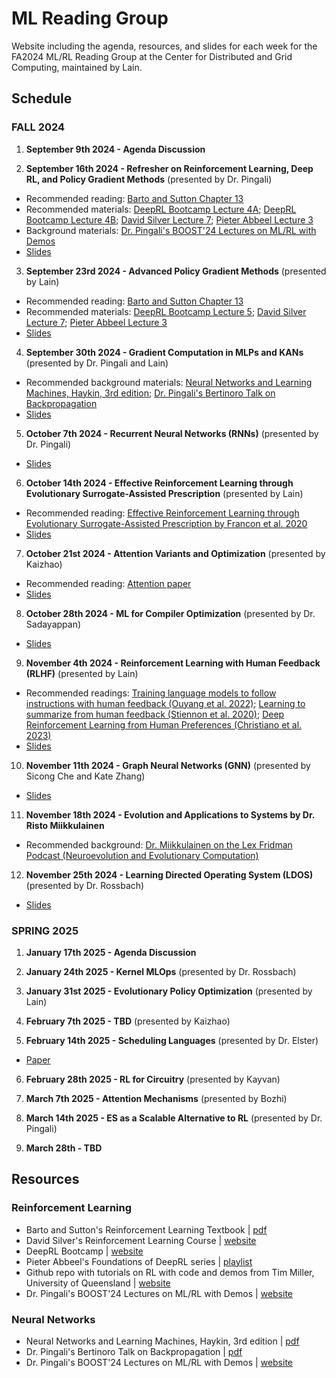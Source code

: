 # ML Reading Group 

Website including the agenda, resources, and slides for each week for the FA2024 ML/RL Reading Group at the Center for Distributed and Grid Computing, maintained by Lain.

## Schedule

### FALL 2024

1) **September 9th 2024 - Agenda Discussion**
   
2) **September 16th 2024 - Refresher on Reinforcement Learning, Deep RL, and Policy Gradient Methods** (presented by Dr. Pingali)

* Recommended reading: [Barto and Sutton Chapter 13](https://www.andrew.cmu.edu/course/10-703/textbook/BartoSutton.pdf)
* Recommended materials: [DeepRL Bootcamp Lecture 4A](https://www.youtube.com/watch?v=S_gwYj1Q-44&t=2832s); [DeepRL Bootcamp Lecture 4B](https://www.youtube.com/watch?v=tqrcjHuNdmQ); [David Silver Lecture 7](https://www.youtube.com/watch?v=KHZVXao4qXs); [Pieter Abbeel Lecture 3](https://www.youtube.com/watch?v=AKbX1Zvo7r8)
* Background materials: [Dr. Pingali's BOOST'24 Lectures on ML/RL with Demos](https://sumust.github.io/mlfortherestofus/)
* [Slides](https://github.com/sumust/mlreadinggroup/blob/main/Sept16-2024-Policy-Gradient-Talk.pdf)
   
3) **September 23rd 2024 - Advanced Policy Gradient Methods** (presented by Lain)

* Recommended reading: [Barto and Sutton Chapter 13](https://www.andrew.cmu.edu/course/10-703/textbook/BartoSutton.pdf)
* Recommended materials: [DeepRL Bootcamp Lecture 5](https://www.youtube.com/watch?v=xvRrgxcpaHY&t=62s); [David Silver Lecture 7](https://www.youtube.com/watch?v=KHZVXao4qXs); [Pieter Abbeel Lecture 3](https://www.youtube.com/watch?v=AKbX1Zvo7r8)
* [Slides](https://github.com/sumust/mlreadinggroup/blob/main/Advanced%20Policy%20Gradient%20Methods.pdf)

4) **September 30th 2024 - Gradient Computation in MLPs and KANs** (presented by Dr. Pingali and Lain)

* Recommended background materials: [Neural Networks and Learning Machines, Haykin, 3rd edition](https://dai.fmph.uniba.sk/courses/NN/haykin.neural-networks.3ed.2009.pdf); [Dr. Pingali's Bertinoro Talk on Backpropagation](https://github.com/sumust/mlreadinggroup/blob/main/bertinoro2024.pdf)
* [Slides](https://github.com/sumust/mlreadinggroup/blob/main/neural%20networks.pdf)
  
5) **October 7th 2024 - Recurrent Neural Networks (RNNs)** (presented by Dr. Pingali)

* [Slides](https://github.com/sumust/mlreadinggroup/blob/main/RNN%20presentation.pdf)

6) **October 14th 2024 - Effective Reinforcement Learning through Evolutionary Surrogate-Assisted Prescription** (presented by Lain)

* Recommended reading: [Effective Reinforcement Learning through Evolutionary Surrogate-Assisted Prescription by Francon et al. 2020](https://arxiv.org/abs/2002.05368)
* [Slides](https://github.com/sumust/mlreadinggroup/blob/main/ESP%20Presentation%20Final.pdf)
  
7) **October 21st 2024 - Attention Variants and Optimization** (presented by Kaizhao)

* Recommended reading: [Attention paper](https://arxiv.org/abs/1706.03762)
* [Slides](https://github.com/sumust/mlreadinggroup/blob/main/Attentions%20and%20How%20to%20Run%20Them%20Fast.pdf)
  
8) **October 28th 2024 - ML for Compiler Optimization** (presented by Dr. Sadayappan)

* [Slides](https://github.com/sumust/mlreadinggroup/blob/main/CompilerOpt.pdf)

9) **November 4th 2024 - Reinforcement Learning with Human Feedback (RLHF)** (presented by Lain)

* Recommended readings: [Training language models to follow instructions with human feedback (Ouyang et al. 2022)](https://arxiv.org/abs/2203.02155); [Learning to summarize from human feedback (Stiennon et al. 2020)](https://arxiv.org/abs/2009.01325); [Deep Reinforcement Learning from Human Preferences (Christiano et al. 2023)](https://arxiv.org/pdf/1706.03741)
* [Slides](https://github.com/sumust/mlreadinggroup/blob/main/RLHF%20-%20Reading%20Group%20Presentation.pdf)

10) **November 11th 2024 - Graph Neural Networks (GNN)** (presented by Sicong Che and Kate Zhang)

* [Slides](https://github.com/sumust/mlreadinggroup/blob/main/Graph%20Neural%20Networks.pdf)
  
11) **November 18th 2024 - Evolution and Applications to Systems by Dr. Risto Miikkulainen**

* Recommended background: [Dr. Miikkulainen on the Lex Fridman Podcast (Neuroevolution and Evolutionary Computation)](https://www.youtube.com/watch?v=CY_LEa9xQtg)
  
12) **November 25th 2024 - Learning Directed Operating System (LDOS)** (presented by Dr. Rossbach)

* [Slides](https://github.com/sumust/mlreadinggroup/blob/main/ldos-ml-reading-group.pptx.pdf)

### SPRING 2025

1) **January 17th 2025 - Agenda Discussion**

2) **January 24th 2025 - Kernel MLOps** (presented by Dr. Rossbach)

3) **January 31st 2025 - Evolutionary Policy Optimization** (presented by Lain)

4) **February 7th 2025 - TBD** (presented by Kaizhao)

5) **February 14th 2025 - Scheduling Languages** (presented by Dr. Elster)
   
* [Paper](https://arxiv.org/pdf/2410.19927)
  
6) **February 28th 2025 - RL for Circuitry** (presented by Kayvan)

7) **March 7th 2025 - Attention Mechanisms** (presented by Bozhi)

8) **March 14th 2025 - ES as a Scalable Alternative to RL** (presented by Dr. Pingali)

9) **March 28th - TBD**

## Resources

### Reinforcement Learning

* Barto and Sutton's Reinforcement Learning Textbook | [pdf](https://www.andrew.cmu.edu/course/10-703/textbook/BartoSutton.pdf)
* David Silver's Reinforcement Learning Course | [website](https://www.davidsilver.uk/teaching/)
* DeepRL Bootcamp | [website](https://sites.google.com/view/deep-rl-bootcamp)
* Pieter Abbeel's Foundations of DeepRL series | [playlist](https://www.youtube.com/watch?v=2GwBez0D20A)
* Github repo with tutorials on RL with code and demos from Tim Miller, University of Queensland | [website](https://gibberblot.github.io/rl-notes/single-agent/value-iteration.html)
* Dr. Pingali's BOOST'24 Lectures on ML/RL with Demos | [website](https://sumust.github.io/mlfortherestofus/)

### Neural Networks

* Neural Networks and Learning Machines, Haykin, 3rd edition | [pdf](https://dai.fmph.uniba.sk/courses/NN/haykin.neural-networks.3ed.2009.pdf)
* Dr. Pingali's Bertinoro Talk on Backpropagation | [pdf](https://github.com/sumust/mlreadinggroup/blob/main/bertinoro2024.pdf)
* Dr. Pingali's BOOST'24 Lectures on ML/RL with Demos | [website](https://sumust.github.io/mlfortherestofus/)
